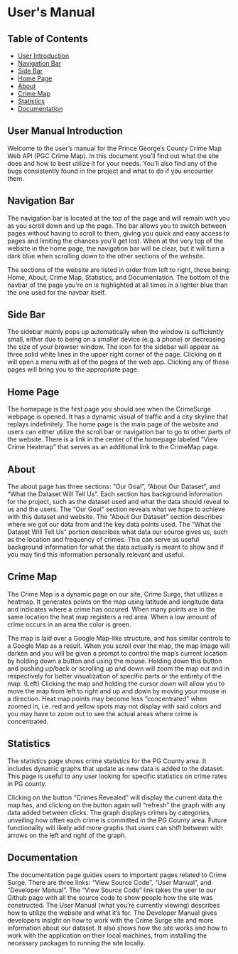 <!-- User's Manual -->

# User's Manual

<!-- User Manual TABLE OF CONTENTS -->

## Table of Contents

- [User Introduction ](#user-manual-introduction )
- [Navigation Bar](#navigation-bar)
- [Side Bar](#side-bar)
- [Home Page](#home-page)
- [About](#about)
- [Crime Map](#crime-map)
- [Statistics](#statistics)
- [Documentation](#documentation)

## User Manual Introduction 

Welcome to the user’s manual for the Prince George’s County Crime Map Web API (PGC Crime Map). In this document you’ll find out what the site does and how to best utilize it for your needs. You’ll also find any of the bugs consistently found in the project and what to do if you encounter them. 

## Navigation Bar
	
The navigation bar is located at the top of the page and will remain with you as you scroll down and up the page. The bar allows you to switch between pages without having to scroll to them, giving you quick and easy access to pages and limiting the chances you’ll get lost. When at the very top of the website in the home page, the navigation bar will be clear, but it will turn a dark blue when scrolling down to the other sections of the website. 

The sections of the website are listed in order from left to right, those being: Home, About, Crime Map, Statistics, and Documentation. The bottom of the navbar of the page you’re on is highlighted at all times in a lighter blue than the one used for the navbar itself. 



## Side Bar 

The sidebar mainly pops up automatically when the window is sufficiently small, either due to being on a smaller device (e.g. a phone) or decreasing the size of your browser window. The icon for the sidebar will appear as three solid white lines in the upper right corner of the page. Clicking on it will open a menu with all of the pages of the web app. Clicking any of these pages will bring you to the appropriate page. 

## Home Page

The homepage is the first page you should see when the CrimeSurge webpage is opened. It has a dynamic visual of traffic and a city skyline that replays indefinitely. The home page is the main page of the website and users can either utilize the scroll bar or navigation bar to go to other parts of the website. There is a link in the center of the homepage labeled “View Crime Heatmap” that serves as an additional link to the CrimeMap page. 


## About

The about page has three sections: “Our Goal”, “About Our Dataset”, and “What the Dataset Will Tell Us”. Each section has background information for the project, such as the dataset used and what the data should reveal to us and the users. The “Our Goal” section reveals what we hope to achieve with this dataset and website. The “About Our Dataset” section describes where we got our data from and the key data points used. The “What the Dataset Will Tell Us” portion describes what data our source gives us, such as the location and frequency of crimes. This can serve as useful background information for what the data actually is meant to show and if you may find this information personally relevant and useful. 


## Crime Map

The Crime Map is a dynamic page on our site, Crime Surge, that utilizes a heatmap. It generates points on the map using latitude and longitude data and indicates where a crime has occured. When many points are in the same location the heat map registers a red area. When a low amount of crime occurs in an area the color is green.

The map is laid over a Google Map-like structure, and has similar controls to a Google Map as a result. When you scroll over the map, the map image will darken and you will be given a prompt to control the map’s current location by holding down a button and using the mouse. Holding down this button and pushing up/back or scrolling up and down will zoom the map out and in respectively for better visualization of specific parts or the entirety of the map. (Left) Clicking the map and holding the cursor down will allow you to move the map from left to right and up and down by moving your mouse in a direction. Heat map points may become less “concentrated” when zoomed in, i.e. red and yellow spots may not display with said colors and you may have to zoom out to see the actual areas where crime is concentrated.



## Statistics

The statistics page shows crime statistics for the PG County area. It includes dynamic graphs that update as new data is added to the dataset. This page is useful to any user looking for specific statistics on crime rates in PG county. 

Clicking on the button “Crimes Revealed” will display the current data the map has, and clicking on the button again will “refresh” the graph with any data added between clicks. The graph displays crimes by categories, unveiling how often each crime is committed in the PG County area. Future functionality will likely add more graphs that users can shift between with arrows on the left and right of the graph. 



## Documentation

The documentation page guides users to important pages related to Crime Surge. There are three links: “View Source Code”, “User Manual”, and “Developer Manual”. The “View Source Code” link takes the user to our Github page with all the source code to show people how the site was constructed. The User Manual (what you’re currently viewing) describes how to utilize the website and what it’s for. The Developer Manual gives developers insight on how to work with the Crime Surge site and more information about our dataset. It also shows how the site works and how to work with the application on their local machines, from installing the necessary packages to running the site locally.